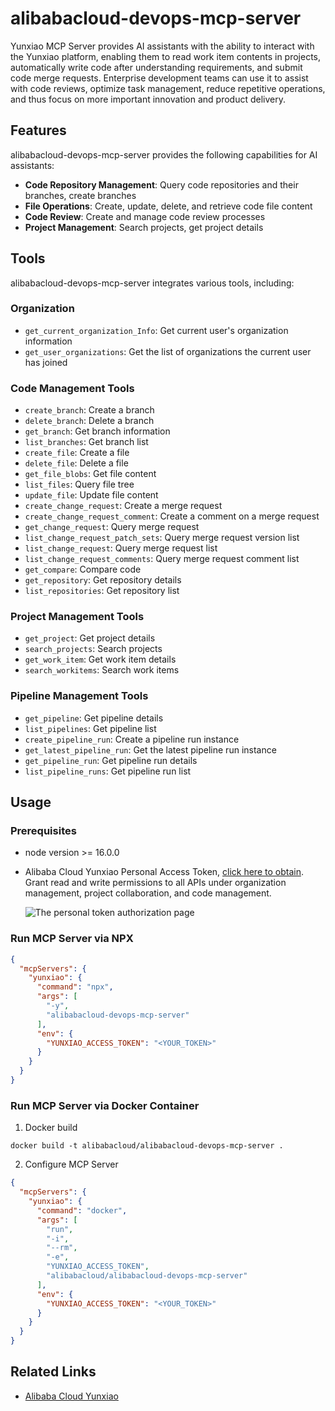 # alibabacloud-devops-mcp-server
Yunxiao MCP Server provides AI assistants with the ability to interact with the Yunxiao platform, enabling them to read work item contents in projects, automatically write code after understanding requirements, and submit code merge requests. Enterprise development teams can use it to assist with code reviews, optimize task management, reduce repetitive operations, and thus focus on more important innovation and product delivery.

## Features

alibabacloud-devops-mcp-server provides the following capabilities for AI assistants:

* **Code Repository Management**: Query code repositories and their branches, create branches
* **File Operations**: Create, update, delete, and retrieve code file content
* **Code Review**: Create and manage code review processes
* **Project Management**: Search projects, get project details

## Tools

alibabacloud-devops-mcp-server integrates various tools, including:

### Organization
- `get_current_organization_Info`: Get current user's organization information
- `get_user_organizations`: Get the list of organizations the current user has joined

### Code Management Tools

- `create_branch`: Create a branch
- `delete_branch`: Delete a branch
- `get_branch`: Get branch information
- `list_branches`: Get branch list
- `create_file`: Create a file
- `delete_file`: Delete a file
- `get_file_blobs`: Get file content
- `list_files`: Query file tree
- `update_file`: Update file content
- `create_change_request`: Create a merge request
- `create_change_request_comment`: Create a comment on a merge request
- `get_change_request`: Query merge request
- `list_change_request_patch_sets`: Query merge request version list
- `list_change_request`: Query merge request list
- `list_change_request_comments`: Query merge request comment list
- `get_compare`: Compare code
- `get_repository`: Get repository details
- `list_repositories`: Get repository list

### Project Management Tools

- `get_project`: Get project details
- `search_projects`: Search projects
- `get_work_item`: Get work item details
- `search_workitems`: Search work items

### Pipeline Management Tools

- `get_pipeline`: Get pipeline details
- `list_pipelines`: Get pipeline list
- `create_pipeline_run`: Create a pipeline run instance
- `get_latest_pipeline_run`: Get the latest pipeline run instance
- `get_pipeline_run`: Get pipeline run details
- `list_pipeline_runs`: Get pipeline run list

## Usage

### Prerequisites
* node version >= 16.0.0
* Alibaba Cloud Yunxiao Personal Access Token, [click here to obtain](https://help.aliyun.com/zh/yunxiao/developer-reference/obtain-personal-access-token?spm=a2c4g.11186623.help-menu-150040.d_5_0_1.5dc72af2GnT64i). Grant read and write permissions to all APIs under organization management, project collaboration, and code management.

  ![The personal token authorization page](https://agent-install-beijing.oss-cn-beijing.aliyuncs.com/alibabacloud-devops-mcp-server/img_8.png)

### Run MCP Server via NPX
```json
{
  "mcpServers": {
    "yunxiao": {
      "command": "npx",
      "args": [
        "-y",
        "alibabacloud-devops-mcp-server"
      ],
      "env": {
        "YUNXIAO_ACCESS_TOKEN": "<YOUR_TOKEN>"
      }
    }
  }
}
```

### Run MCP Server via Docker Container
1. Docker build
```shell
docker build -t alibabacloud/alibabacloud-devops-mcp-server .
```
2. Configure MCP Server
```json
{
  "mcpServers": {
    "yunxiao": {
      "command": "docker",
      "args": [
        "run",
        "-i",
        "--rm",
        "-e",
        "YUNXIAO_ACCESS_TOKEN",
        "alibabacloud/alibabacloud-devops-mcp-server"
      ],
      "env": {
        "YUNXIAO_ACCESS_TOKEN": "<YOUR_TOKEN>"
      }
    }
  }
}
```

## Related Links
- [Alibaba Cloud Yunxiao](https://devops.aliyun.com)
